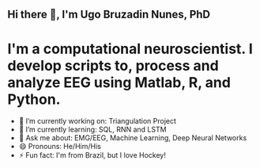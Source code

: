## Hi there 👋, I'm Ugo Bruzadin Nunes, PhD

# I'm a computational neuroscientist. I develop scripts to, process and analyze EEG using Matlab, R, and Python. 

<!--
**UgoBruzadin/UgoBruzadin** is a ✨ _special_ ✨ repository because its `README.md` (this file) appears on your GitHub profile.

Here are some ideas to get you started:

- 🔭 I’m currently working on ...
- 🌱 I’m currently learning ...
- 👯 I’m looking to collaborate on ...
- 🤔 I’m looking for help with ...
- 💬 Ask me about ...
- 📫 How to reach me: ...
- 😄 Pronouns: ...
- ⚡ Fun fact: ...
-->

- 🔭 I’m currently working on: Triangulation Project
- 🌱 I’m currently learning: SQL, RNN and LSTM
- 💬 Ask me about: EMG/EEG, Machine Learning, Deep Neural Networks
- 😄 Pronouns: He/Him/His
- ⚡ Fun fact: I'm from Brazil, but I love Hockey!
